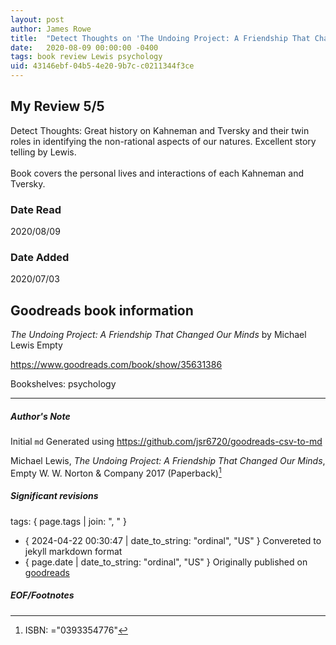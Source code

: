 ```yaml
---
layout: post
author: James Rowe
title:  "Detect Thoughts on 'The Undoing Project: A Friendship That Changed Our Minds'"
date:   2020-08-09 00:00:00 -0400
tags: book review Lewis psychology
uid: 43146ebf-04b5-4e20-9b7c-c0211344f3ce
---
```


<!-- highly dependent on how you personally use jekyll templates, and how you want this to show up -->

## My Review 5/5

Detect Thoughts: Great history on Kahneman and Tversky and their twin roles in identifying the non-rational aspects of our natures. Excellent story telling by Lewis.<br/><br/>Book covers the personal lives and interactions of each Kahneman and Tversky.

### Date Read
2020/08/09

### Date Added
2020/07/03

## Goodreads book information

*The Undoing Project: A Friendship That Changed Our Minds* by Michael   Lewis
Empty

https://www.goodreads.com/book/show/35631386

Bookshelves: psychology

---

##### Author's Note

Initial `md` Generated using https://github.com/jsr6720/goodreads-csv-to-md

Michael   Lewis, *The Undoing Project: A Friendship That Changed Our Minds*, Empty W. W. Norton & Company 2017 (Paperback)[^1]

##### Significant revisions

tags: { page.tags | join: ", " } <!-- todo move this somewhere -->

- { 2024-04-22 00:30:47 | date_to_string: "ordinal", "US" } Convereted to jekyll markdown format 
- { page.date | date_to_string: "ordinal", "US" } Originally published on [goodreads](https://www.goodreads.com)

##### EOF/Footnotes

[^1]: ISBN: ="0393354776"